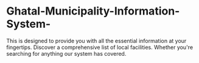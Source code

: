 # Ghatal-Municipality-Information-System-
This is designed to provide you with all the essential information at your fingertips. Discover a comprehensive list of local facilities. Whether you're searching for anything our system has covered.
